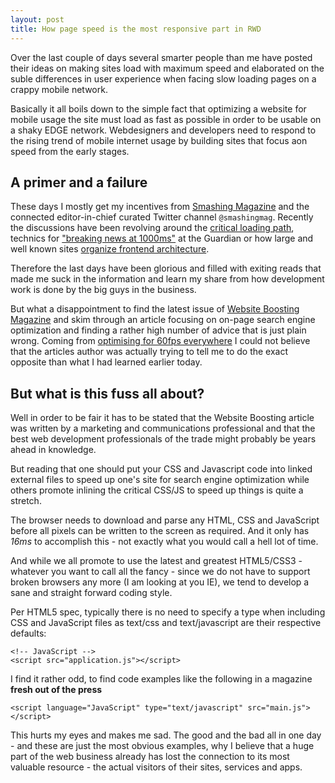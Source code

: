 ```yaml
---
layout: post
title: How page speed is the most responsive part in RWD
---
```


Over the last couple of days several smarter people than me have posted their ideas on making sites load with maximum speed and elaborated on the suble differences in user experience when facing slow loading pages on a crappy mobile network.

Basically it all boils down to the simple fact that optimizing a website for mobile usage the site must load as fast as possible in order to be usable on a shaky EDGE network. Webdesigners and developers need to respond to the rising trend of mobile internet usage by building sites that focus aon speed from the early stages.

## A primer and a failure

These days I mostly get my incentives from [Smashing Magazine](http://smashingmagazine.com) and the connected editor-in-chief curated Twitter channel `@smashingmag`. Recently the discussions have been revolving around the [critical loading path](http://www.feedthebot.com/pagespeed/prioritize-visible-content.html), technics for ["breaking news at 1000ms"](https://twitter.com/smashingmag/status/494949979820417024) at the Guardian or how large and well known sites [organize frontend architecture](https://twitter.com/smashingmag/status/495024899648278528).

Therefore the last days have been glorious and filled with exiting reads that made me suck in the information and learn my share from how development work is done by the big guys in the business.

But what a disappointment to find the latest issue of [Website Boosting Magazine](http://www.websiteboosting.com/) and skim through an article focusing on on-page search engine optimization and finding a rather high number of advice that is just plain wrong. Coming from [optimising for 60fps everywhere](https://engineering.gosquared.com/optimising-60fps-everywhere-in-javascript) I could not believe that the articles author was actually trying to tell me to do the exact opposite than what I had learned earlier today.

## But what is this fuss all about?

Well in order to be fair it has to be stated that the Website Boosting article was written by a marketing and communications professional and that the best web development professionals of the trade might probably be years ahead in knowledge.

But reading that one should put your CSS and Javascript code into linked external files to speed up one's site for search engine optimization while others promote inlining the critical CSS/JS to speed up things is quite a stretch.

The browser needs to download and parse any HTML, CSS and JavaScript before all pixels can be written to the screen as required. And it only has *16ms* to accomplish this - not exactly what you would call a hell lot of time.

And while we all promote to use the latest and greatest HTML5/CSS3  - whatever you want to call all the fancy - since we do not have to support broken browsers any more (I am looking at you IE), we tend to develop a sane and straight forward coding style.

Per HTML5 spec, typically there is no need to specify a type when including CSS and JavaScript files as text/css and text/javascript are their respective defaults:

    <!-- JavaScript -->
    <script src="application.js"></script>


I find it rather odd, to find code examples like the following in a magazine **fresh out of the press**

    <script language="JavaScript" type="text/javascript" src="main.js"></script>


This hurts my eyes and makes me sad. The good and the bad all in one day - and these are just the most obvious examples, why I believe that a huge part of the web business already has lost the connection to its most valuable resource - the actual visitors of their sites, services and apps.


